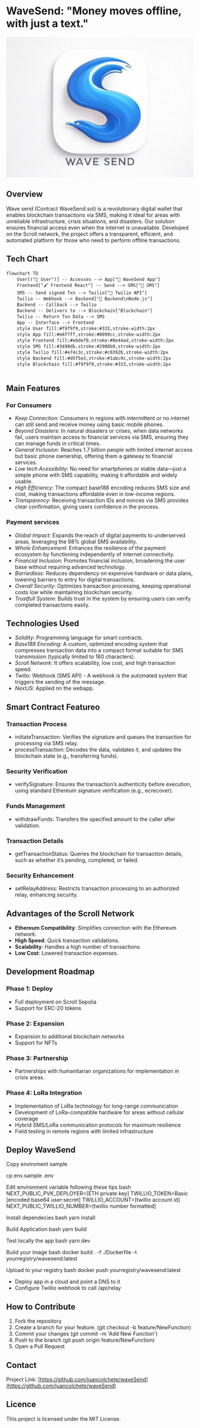 # WaveSend: "Money moves offline, with just a text."
<img src="https://github.com/dannilobr/WS/blob/main/wave%20send%20app.jpg?raw=true">

## Overview

Wave send (Contract WaveSend.sol) is a revolutionary digital wallet that enables blockchain transactions via SMS, making it ideal for areas with unreliable infrastructure, crisis situations, and disasters. Our solution ensures financial access even when the internet is unavailable. Developed on the Scroll network, the project offers a transparent, efficient, and automated platform for those who need to perform offline transactions.

## Tech Chart

```mermaid
flowchart TD
    User[("👤 User")] -- Accesses --> App["📱 WaveSend App"]
    Frontend["🖌 Frontend React"] -- Send --> SMS["🔷 SMS"]
    SMS -- Send signed Txn --> Twilio["🔧 Twilio API"]
    Twilio -- Webhook --> Backend["🔧 Backend\nNode.js"]
    Backend -- Callback --> Twilio
    Backend -- Delivers to --> Blockchain["Blockchain"]
    Twilio -- Return Txn Data --> SMS
    App -- Interface --> Frontend
    style User fill:#f9f9f9,stroke:#333,stroke-width:2px
    style App fill:#e6f7ff,stroke:#0099cc,stroke-width:2px
    style Frontend fill:#ebdef0,stroke:#8e44ad,stroke-width:2px
    style SMS fill:#3498db,stroke:#2980b9,stroke-width:2px
    style Twilio fill:#e74c3c,stroke:#c0392b,stroke-width:2px
    style Backend fill:#d5f5e3,stroke:#1abc9c,stroke-width:2px
    style Blockchain fill:#f9f9f9,stroke:#333,stroke-width:2px


```

## Main Features

### For Consumers
- *Keep Connection*: Consumers in regions with intermittent or no internet can still send and receive money using basic mobile phones.
- *Beyond Disasters*: In natural disasters or crises, when data networks fail, users maintain access to financial services via SMS, ensuring they can manage funds in critical times.
- *General Inclusion*: Reaches 1.7 billion people with limited internet access but basic phone ownership, offering them a gateway to financial services.
- *Low tech Acessibility*: No need for smartphones or stable data—just a simple phone with SMS capability, making it affordable and widely usable.
- *High Efficiency*: The compact base188 encoding reduces SMS size and cost, making transactions affordable even in low-income regions.
- *Transparency*: Receiving transaction IDs and nonces via SMS provides clear confirmation, giving users confidence in the process.

### Payment services
- *Global Impact*: Expands the reach of digital payments to underserved areas, leveraging the 98% global SMS availability.
- *Whole Enhancement*: Enhances the resilience of the payment ecosystem by functioning independently of internet connectivity.
- *Financial Inclusion*: Promotes financial inclusion, broadening the user base without requiring advanced technology.
- *Barriedless*: Reduces dependency on expensive hardware or data plans, lowering barriers to entry for digital transactions.
- *Overall Security*: Optimizes transaction processing, keeping operational costs low while maintaining blockchain security.
- *Trustfull System*: Builds trust in the system by ensuring users can verify completed transactions easily.


## Technologies Used

- *Solidity*: Programming language for smart contracts.
- *Base188 Encoding*: A custom, optimized encoding system that compresses transaction data into a compact format suitable for SMS transmission (typically limited to 160 characters).
- *Scroll Network*: It offers scalability, low cost, and high transaction speed.
- *Twilio*: Webhook (SMS API) - A webhook is the automated system that triggers the sending of the message.
- *NextJS*: Applied nn the webapp.

## Smart Contract Featureo

### Transaction Process 
- initiateTransaction: Verifies the signature and queues the transaction for processing via SMS relay.
- processTransaction: Decodes the data, validates it, and updates the blockchain state (e.g., transferring funds).

### Security Verification
- verifySignature: Ensures the transaction’s authenticity before execution, using standard Ethereum signature verification (e.g., ecrecover).

### Funds Management
- withdrawFunds: Transfers the specified amount to the caller after validation.

### Transaction Details
- getTransactionStatus: Queries the blockchain for transaction details, such as whether it’s pending, completed, or failed.

### Security Enhancement
- setRelayAddress: Restricts transaction processing to an authorized relay, enhancing security.

## Advantages of the Scroll Network

- **Ethereum Compatibility**: Simplifies connection with the Ethereum network.
- **High Speed**: Quick transaction validations.
- **Scalability**: Handles a high number of transactions.
- **Low Cost**: Lowered transaction expenses.

## Development Roadmap

### Phase 1: Deploy
- Full deployment on Scroll Sepolia
- Support for ERC-20 tokens

### Phase 2: Expansion
- Expansion to additional blockchain networks
- Support for NFTs

### Phase 3: Partnership
- Partnerships with humanitarian organizations for implementation in crisis areas.

### Phase 4: LoRa Integration
- Implementation of LoRa technology for long-range communication
- Development of LoRa-compatible hardware for areas without cellular coverage
- Hybrid SMS/LoRa communication protocols for maximum resilience
- Field testing in remote regions with limited infrastructure

## Deploy WaveSend
Copy enviroment sample 

cp env.sample .env

Edit environment variable following these tips
bash
NEXT_PUBLIC_PVK_DEPLOYER=[ETH private key]
TWILLIO_TOKEN=Basic [encoded base64 user:secret]
TWILLIO_ACCOUNT=[twillio account id]
NEXT_PUBLIC_TWILLIO_NUMBER=[twillio number formatted]

Install dependecies
bash
yarn install

Build Application
bash
yarn build

Test locally the app
bash
yarn dev

Build your image
bash
docker build . -f ./Dockerfile -t yourregistry/wavesend:latest

Upload to your registry
bash
docker push yourregistry/wavesend:latest

* Deploy app in a cloud and point a DNS to it 
* Configure Twillio webhook to call /api/relay
  
## How to Contribute

1. Fork the repository
2. Create a branch for your feature. (git checkout -b feature/NewFunction)
3. Commit your changes (git commit -m 'Add New Function')
4. Push to the branch (git push origin feature/NewFunction)
5. Open a Pull Request

## Contact

Project Link: [https://github.com/juancolchete/waveSend](https://github.com/juancolchete/waveSend)

## Licence

This project is licensed under the MIT License.
